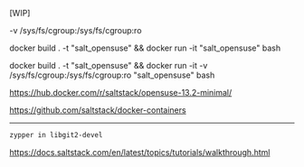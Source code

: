 [WIP]

-v /sys/fs/cgroup:/sys/fs/cgroup:ro

docker build . -t "salt_opensuse" && docker run -it "salt_opensuse" bash

docker build . -t "salt_opensuse" && docker run -it -v /sys/fs/cgroup:/sys/fs/cgroup:ro "salt_opensuse" bash


https://hub.docker.com/r/saltstack/opensuse-13.2-minimal/

https://github.com/saltstack/docker-containers

---

``` bash
zypper in libgit2-devel
```


https://docs.saltstack.com/en/latest/topics/tutorials/walkthrough.html
